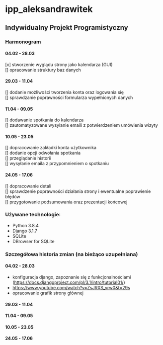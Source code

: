 # ipp_aleksandrawitek
## Indywidualny Projekt Programistyczny

### Harmonogram

#### 04.02 - 28.03

[x] stworzenie wyglądu strony jako kalendarza (GUI) <br />
[] opracowanie struktury baz danych

#### 29.03 - 11.04

[] dodanie możliwości tworzenia konta oraz logowania się <br />
[] sprawdzanie poprawności formularza wypełnionych danych 

#### 11.04 - 09.05 

[] dodawanie spotkania do kalendarza <br />
[] zautomatyzowane wysyłanie emaili z potwierdzeniem umówienia wizyty

#### 10.05 - 23.05 

[] dopracowanie zakładki konta użytkownika <br />
[] dodanie opcji odwołania spotkania <br />
[] przeglądanie historii <br />
[] wysyłanie emaila z przypomnieniem o spotkaniu

#### 24.05 - 17.06

[] dopracowanie detali <br />
[] sprawdzenie poprawności działania strony i ewentualne poprawienie błędów <br />
[] przygotowanie podsumowania oraz prezentacji końcowej

### Używane technologie:

- Python 3.8.4
- Django 3.1.7
- SQLite
- DBrowser for SQLite

### Szczegółowa historia zmian (na bieżąco uzupełniana)


#### 04.02 - 28.03
- konfiguracja django, zapoznanie się z funkcjonalnościami (https://docs.djangoproject.com/pl/3.1/intro/tutorial01/)
- https://www.youtube.com/watch?v=ZsJRXS_vrw0&t=29s
- opracowanie grafik strony głównej
#### 29.03 - 11.04
#### 11.04 - 09.05 
#### 10.05 - 23.05 
#### 24.05 - 17.06

